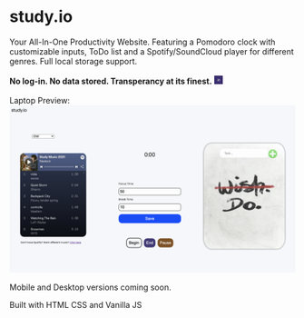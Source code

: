 # study.io
Your All-In-One Productivity Website. Featuring a Pomodoro clock with customizable inputs, ToDo list and a Spotify/SoundCloud player for different genres. Full local storage support. <br><br><strong>No log-in. No data stored. Transperancy at its finest.</strong> <img src="/src/favicon.png" height="15px" width="auto">
<br><br>
Laptop Preview: <br>
<img src="/other/preview.png" />

Mobile and Desktop versions coming soon.

Built with HTML CSS and Vanilla JS
